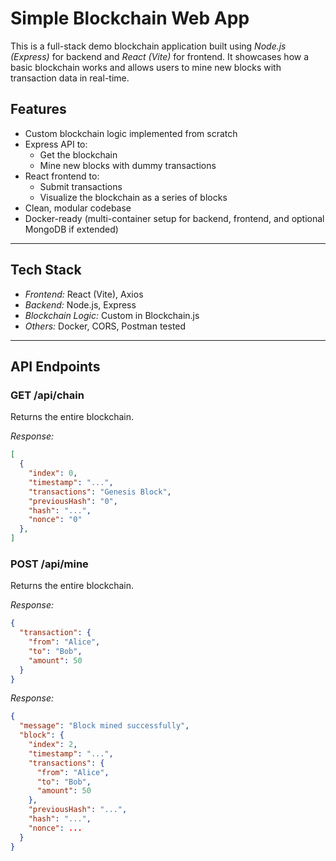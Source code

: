 # Simple Blockchain Web App

This is a full-stack demo blockchain application built using *Node.js (Express)* for backend and *React (Vite)* for frontend. It showcases how a basic blockchain works and allows users to mine new blocks with transaction data in real-time.

## Features

- Custom blockchain logic implemented from scratch
- Express API to:
  - Get the blockchain
  - Mine new blocks with dummy transactions
- React frontend to:
  - Submit transactions
  - Visualize the blockchain as a series of blocks
- Clean, modular codebase
- Docker-ready (multi-container setup for backend, frontend, and optional MongoDB if extended)

---

## Tech Stack

- *Frontend:* React (Vite), Axios
- *Backend:* Node.js, Express
- *Blockchain Logic:* Custom in Blockchain.js
- *Others:* Docker, CORS, Postman tested

---

## API Endpoints

### GET /api/chain
Returns the entire blockchain.

*Response:*
```json
[
  {
    "index": 0,
    "timestamp": "...",
    "transactions": "Genesis Block",
    "previousHash": "0",
    "hash": "...",
    "nonce": "0"
  },
]
```
### POST /api/mine
Returns the entire blockchain.

*Response:*
```json
{
  "transaction": {
    "from": "Alice",
    "to": "Bob",
    "amount": 50
  }
}

```
*Response:*
```json
{
  "message": "Block mined successfully",
  "block": {
    "index": 2,
    "timestamp": "...",
    "transactions": {
      "from": "Alice",
      "to": "Bob",
      "amount": 50
    },
    "previousHash": "...",
    "hash": "...",
    "nonce": ...
  }
}
